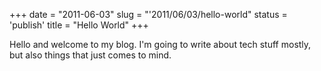 +++
date = "2011-06-03"
slug = "'2011/06/03/hello-world"
status = 'publish'
title = "Hello World"
+++

Hello and welcome to my blog. I'm going to write about tech stuff mostly, but also things that just comes to mind.
